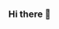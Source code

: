 ### Hi there 👋

<!--
**7ashiorkor7/7ashiorkor7** is a ✨ _special_ ✨ repository because its `README.md` (this file) appears on your GitHub profile.

Here are some ideas to get you started:

- 🔭 I’m currently working on my Masters Thesis.
- 🌱 I’m currently learning ...
- 👯 I’m looking to collaborate on ...
- 🤔 I’m looking for help with ...
- 💬 Ask me about data science, volunteering, mentorship, tech community building.
- 📫 How to reach me: ...
- 😄 Pronouns: ...
- ⚡ Fun fact: ...
-->
